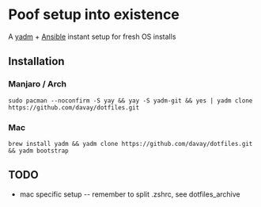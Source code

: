 # Poof setup into existence

A [yadm](https://yadm.io/) + [Ansible](https://docs.ansible.com/ansible/latest/user_guide/index.html#getting-started) instant setup for fresh OS installs
 
## Installation

### Manjaro / Arch
```sudo pacman --noconfirm -S yay && yay -S yadm-git && yes | yadm clone https://github.com/davay/dotfiles.git```

### Mac
```brew install yadm && yadm clone https://github.com/davay/dotfiles.git && yadm bootstrap```

## TODO
- mac specific setup -- remember to split .zshrc, see dotfiles_archive
